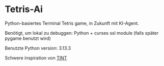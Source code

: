# Tetris-Ai

Python-basiertes Terminal Tetris game, in Zukunft mit KI-Agent.

Benötigt, um lokal zu debuggen:
Python + 
    curses
    ssl module (falls später pygame benutzt wird)

Benutzte Python version: 3.13.3

Schwere inspiration von [TINT](https://github.com/DavidGriffith/tint)